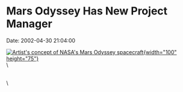 Mars Odyssey Has New Project Manager
====================================

Date: 2002-04-30 21:04:00

[![Artist\'s concept of NASA\'s Mars Odyssey
spacecraft](http://www.jpl.nasa.gov/images/mars/20141019/odyssey-16-9.jpg){width="100"
height="75"}](http://www.jpl.nasa.gov/news/&rn=news.xml&rst=6441)\
\

\
\

